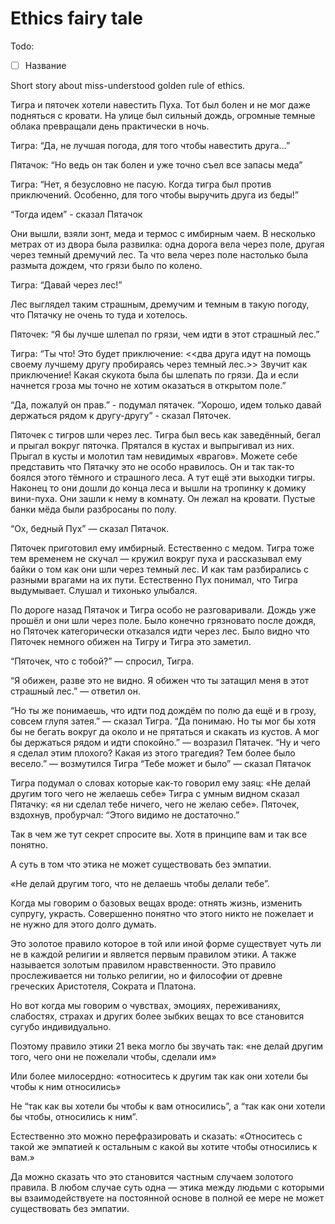 # Ethics fairy tale

Todo: 
- [ ] Название

Short story about miss-understood golden rule of ethics.

Тигра и пяточек хотели навестить Пуха. Тот был болен и не мог даже подняться с кровати.
На улице был сильный дождь, огромные темные облака превращали день практически в ночь.

Тигра: “Да, не лучшая погода, для того чтобы навестить друга…”

Пятачок: “Но ведь он так болен и уже точно съел все запасы меда”

Тигра: “Нет, я безусловно не пасую. Когда тигра был против приключений. Особенно, для того чтобы выручить друга из беды!”

“Тогда идем” - сказал Пятачок

Они вышли, взяли зонт, меда и термос с имбирным чаем.
В несколько метрах от из двора была развилка: одна дорога вела через поле, другая через темный дремучий лес.
Та что вела через поле настолько была размыта дождем, что грязи было по колено.

Тигра: “Давай через лес!”

Лес выглядел таким страшным, дремучим и темным в такую погоду, что Пятачку не очень то туда и хотелось.

Пяточек: “Я бы лучше шлепал по грязи, чем идти в этот страшный лес.”

Тигра: “Ты что! Это будет приключение: <<два друга идут на помощь своему лучшему другу пробираясь через темный лес.>> Звучит как приключение! Какая скукота была бы шлепать по грязи. Да и если начнется гроза мы точно не хотим оказаться в открытом поле.”

“Да, пожалуй он прав.” - подумал пятачек.
“Хорошо, идем только давай держаться рядом к другу-другу” - сказал Пяточек.

Пяточек с тигров шли через лес. Тигра был весь как заведённый, бегал и прыгал вокруг пяточка. Прятался в кустах и выпрыгивал из них. Прыгал в кусты и молотил там невидимых «врагов».
Можете себе представить что Пятачку это не особо нравилось. Он и так так-то боялся этого тёмного и страшного леса. А тут ещё эти выходки тигры. Наконец то они дошли до конца леса и вышли на тропинку к домику вини-пуха. Они зашли к нему в комнату. Он лежал на кровати. Пустые банки мёда были разбросаны по полу.

“Ох, бедный Пух” — сказал Пятачок.

Пяточек приготовил ему имбирный. Естественно с медом. Тигра тоже тем временем не скучал — кружил вокруг пуха и рассказывал ему байки о том как они шли через темный лес. И как там разбирались с разными врагами на их пути. Естественно Пух понимал, что Тигра выдумывает. Слушал и тихонько улыбался.

По дороге назад Пятачок и Тигра особо не разговаривали. Дождь уже прошёл и они шли через поле. Было конечно грязновато после дождя, но Пяточек категорически отказался идти через лес. Было видно что Пяточек немного обижен на Тигру и Тигра это заметил.

“Пяточек, что с тобой?” — спросил, Тигра.

“Я обижен, разве это не видно. Я обижен что ты затащил меня в этот страшный лес.” — ответил он.

“Но ты же понимаешь, что идти под дождём по полю да ещё и в грозу, совсем глупя затея.” — сказал Тигра.
“Да понимаю. Но ты мог бы хотя бы не бегать вокруг да около и не прятаться и скакать из кустов. А мог бы держаться рядом и идти спокойно.” — возразил Пятачек.
“Ну и чего я сделал этим плохого? Какая из этого трагедия? Тем более было весело.” — возмутился Тигра
“Тебе может и было” — сказал Пятачок

Тигра подумал о словах которые как-то говорил ему заяц: «Не делай другим того чего не желаешь себе»
Тигра с умным видном сказал Пятачку: «я ни сделал тебе ничего, чего не желаю себе».
Пяточек, вздохнув, пробурчал: “Этого видимо не достаточно.”

Так в чем же тут секрет спросите вы. Хотя в принципе вам и так все понятно.

А суть в том что этика не может существовать без эмпатии.

«Не делай другим того, что не делаешь чтобы делали тебе”.

Когда мы говорим о базовых вещах вроде: отнять жизнь, изменить супругу, украсть. Совершенно понятно что этого никто не пожелает и не нужно для этого долго думать.

Это золотое правило которое в той или иной форме существует чуть ли не в каждой религии и является первым правилом этики. А также называется золотым правилом нравственности. Это правило прослеживается ни только религии, но и философии от древне греческих Аристотеля, Сократа и Платона.

Но вот когда мы говорим о чувствах, эмоциях, переживаниях, слабостях, страхах и других более зыбких вещах то все становится сугубо индивидуально.

Поэтому правило этики 21 века могло бы звучать так: «не делай другим того, чего они не пожелали чтобы, сделали им»


Или более милосердно:
«относитесь к другим так как они хотели бы чтобы к ним относились»

Не “так как вы хотели бы чтобы к вам относились”, а “так как они хотели бы чтобы, относились к ним”.

Естественно это можно перефразировать и сказать:
«Относитесь с такой же эмпатией к остальным с какой вы хотите чтобы относились к вам.»

Да можно сказать что это становится частным случаем золотого правила. В любом случае суть одна — этика между людьми с которыми вы взаимодействуете на постоянной основе в полной ее мере не может существовать без эмпатии.


